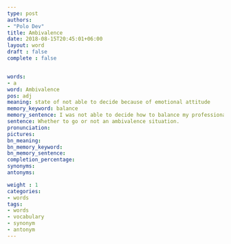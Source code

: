 ```yaml
---
type: post
authors:
- "Polo Dev"
title: Ambivalence
date: 2018-08-15T20:45:01+06:00
layout: word
draft : false
complete : false


words:
- a
word: Ambivalence
pos: adj
meaning: state of not able to decide because of emotional attitude
memory_keyword: balance
memory_sentence: I was not able to decide how to balance my professional and personal life
sentence: Whether to go or not an ambivalence situation.
pronunciation:
pictures:
bn_meaning: 
bn_memory_keyword: 
bn_memory_sentence:
completion_percentage:
synonyms:
antonyms:

weight : 1
categories:
- words
tags:
- words
- vocabulary
- synonym
- antonym
---
```

